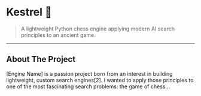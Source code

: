 # Kestrel 🦅

> A lightweight Python chess engine applying modern AI search principles to an ancient game.

---

## About The Project

[Engine Name] is a passion project born from an interest in building lightweight, custom search engines[2]. I wanted to apply those principles to one of the most fascinating search problems: the game of chess...
